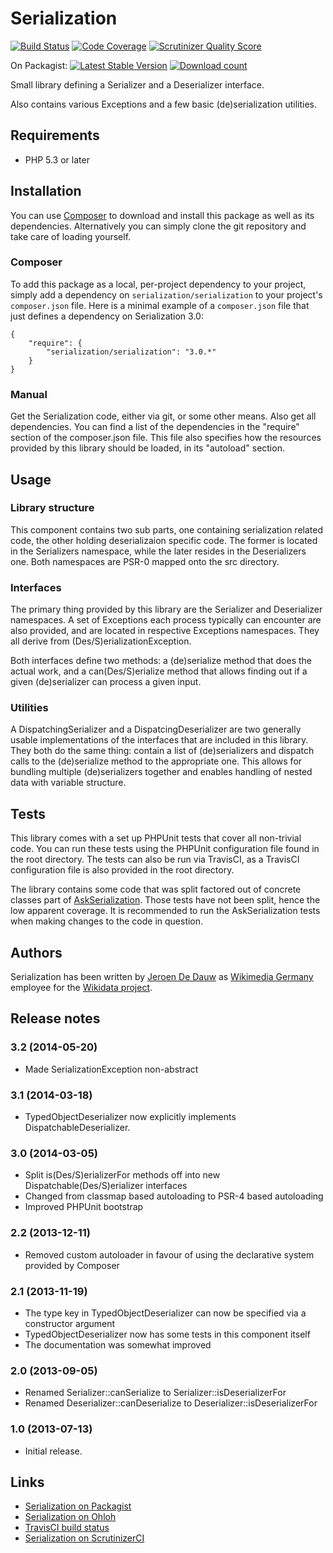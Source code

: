 # Serialization

[![Build Status](https://secure.travis-ci.org/wmde/Serialization.png?branch=master)](http://travis-ci.org/wmde/Serialization)
[![Code Coverage](https://scrutinizer-ci.com/g/wmde/Serialization/badges/coverage.png?s=c1db04f88f763f63dc0f0d8315cf9b8491fc81e6)](https://scrutinizer-ci.com/g/wmde/Serialization/)
[![Scrutinizer Quality Score](https://scrutinizer-ci.com/g/wmde/Serialization/badges/quality-score.png?s=d25b9d7cbc4a737817ebf072d2e4b55b0bd8b662)](https://scrutinizer-ci.com/g/wmde/Serialization/)

On Packagist:
[![Latest Stable Version](https://poser.pugx.org/serialization/serialization/version.png)](https://packagist.org/packages/serialization/serialization)
[![Download count](https://poser.pugx.org/serialization/serialization/d/total.png)](https://packagist.org/packages/serialization/serialization)

Small library defining a Serializer and a Deserializer interface.

Also contains various Exceptions and a few basic (de)serialization utilities.

## Requirements

* PHP 5.3 or later

## Installation

You can use [Composer](http://getcomposer.org/) to download and install
this package as well as its dependencies. Alternatively you can simply clone
the git repository and take care of loading yourself.

### Composer

To add this package as a local, per-project dependency to your project, simply add a
dependency on `serialization/serialization` to your project's `composer.json` file.
Here is a minimal example of a `composer.json` file that just defines a dependency on
Serialization 3.0:

    {
        "require": {
            "serialization/serialization": "3.0.*"
        }
    }

### Manual

Get the Serialization code, either via git, or some other means. Also get all dependencies.
You can find a list of the dependencies in the "require" section of the composer.json file.
This file also specifies how the resources provided by this library should be loaded, in
its "autoload" section.

## Usage

### Library structure

This component contains two sub parts, one containing serialization related code, the
other holding deserializaion specific code. The former is located in the Serializers
namespace, while the later resides in the Deserializers one. Both namespaces are PSR-0
mapped onto the src directory.

### Interfaces

The primary thing provided by this library are the Serializer and Deserializer namespaces.
A set of Exceptions each process typically can encounter are also provided, and are located
in respective Exceptions namespaces. They all derive from (Des/S)erializationException.

Both interfaces define two methods: a (de)serialize method that does the actual work, and
a can(Des/S)erialize method that allows finding out if a given (de)serializer can process
a given input.

### Utilities

A DispatchingSerializer and a DispatcingDeserializer are two generally usable implementations
of the interfaces that are included in this library. They both do the same thing: contain a
list of (de)serializers and dispatch calls to the (de)serialize method to the appropriate one.
This allows for bundling multiple (de)serializers together and enables handling of nested
data with variable structure.

## Tests

This library comes with a set up PHPUnit tests that cover all non-trivial code. You can run these
tests using the PHPUnit configuration file found in the root directory. The tests can also be run
via TravisCI, as a TravisCI configuration file is also provided in the root directory.

The library contains some code that was split factored out of concrete classes part of
[AskSerialization](https://github.com/wmde/AskSerialization). Those tests have not been
split, hence the low apparent coverage. It is recommended to run the AskSerialization
tests when making changes to the code in question.

## Authors

Serialization has been written by [Jeroen De Dauw](https://www.mediawiki.org/wiki/User:Jeroen_De_Dauw)
as [Wikimedia Germany](https://wikimedia.de) employee for the [Wikidata project](https://wikidata.org/).

## Release notes

### 3.2 (2014-05-20)

* Made SerializationException non-abstract

### 3.1 (2014-03-18)

* TypedObjectDeserializer now explicitly implements DispatchableDeserializer.

### 3.0 (2014-03-05)

* Split is(Des/S)erializerFor methods off into new Dispatchable(Des/S)erializer interfaces
* Changed from classmap based autoloading to PSR-4 based autoloading
* Improved PHPUnit bootstrap

### 2.2 (2013-12-11)

* Removed custom autoloader in favour of using the declarative system provided by Composer

### 2.1 (2013-11-19)

* The type key in TypedObjectDeserializer can now be specified via a constructor argument
* TypedObjectDeserializer now has some tests in this component itself
* The documentation was somewhat improved

### 2.0 (2013-09-05)

* Renamed Serializer::canSerialize to Serializer::isDeserializerFor
* Renamed Deserializer::canDeserialize to Deserializer::isDeserializerFor

### 1.0 (2013-07-13)

* Initial release.

## Links

* [Serialization on Packagist](https://packagist.org/packages/serialization/serialization)
* [Serialization on Ohloh](https://www.ohloh.net/p/serialization-php)
* [TravisCI build status](https://travis-ci.org/wmde/Serialization)
* [Serialization on ScrutinizerCI](https://scrutinizer-ci.com/g/wmde/Serialization/)

